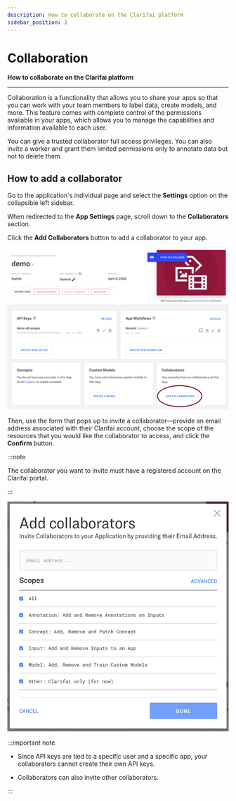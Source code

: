 ```yaml
---
description: How to collaborate on the Clarifai platform
sidebar_position: 3
---
```


# Collaboration

**How to collaborate on the Clarifai platform**
<hr />

Collaboration is a functionality that allows you to share your apps so that you can work with your team members to label data, create models, and more. This feature comes with complete control of the permissions available in your apps, which allows you to manage the capabilities and information available to each user. 

You can give a trusted collaborator full access privileges. You can also invite a worker and grant them limited permissions only to annotate data but not to delete them.

## How to add a collaborator

Go to the application's individual page and select the **Settings** option on the collapsible left sidebar.

When redirected to the **App Settings** page, scroll down to the **Collaborators** section. 

Click the **Add Collaborators** button to add a collaborator to your app. 

![](/img/add_collaborators.jpg)

Then, use the form that pops up to invite a collaborator—provide an email address associated with their Clarifai account, choose the scope of the resources that you would like the collaborator to access, and click the **Confirm** button. 

:::note

The collaborator you want to invite must have a registered account on the Clarifai portal.

:::

![](/img/collaborator_scopes.jpg)

:::important note

* Since API keys are tied to a specific user and a specific app, your collaborators cannot create their own API keys. 

* Collaborators can also invite other collaborators.

:::